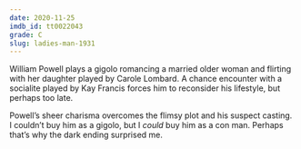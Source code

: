 ```yaml
---
date: 2020-11-25
imdb_id: tt0022043
grade: C
slug: ladies-man-1931
---
```


William Powell plays a gigolo romancing a married older woman and flirting with her daughter played by Carole Lombard. A chance encounter with a socialite played by Kay Francis forces him to reconsider his lifestyle, but perhaps too late.

<!-- end -->

Powell’s sheer charisma overcomes the flimsy plot and his suspect casting. I couldn’t buy him as a gigolo, but I _could_ buy him as a con man. Perhaps that’s why the dark ending surprised me.